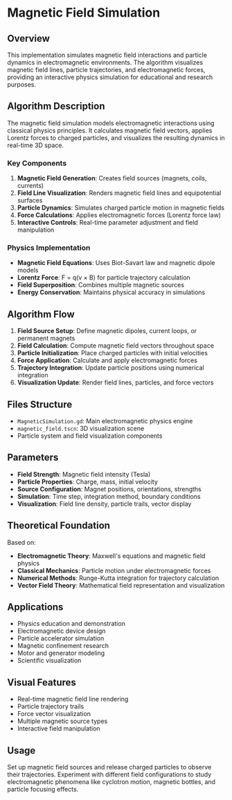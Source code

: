 # Magnetic Field Simulation

## Overview
This implementation simulates magnetic field interactions and particle dynamics in electromagnetic environments. The algorithm visualizes magnetic field lines, particle trajectories, and electromagnetic forces, providing an interactive physics simulation for educational and research purposes.

## Algorithm Description
The magnetic field simulation models electromagnetic interactions using classical physics principles. It calculates magnetic field vectors, applies Lorentz forces to charged particles, and visualizes the resulting dynamics in real-time 3D space.

### Key Components
1. **Magnetic Field Generation**: Creates field sources (magnets, coils, currents)
2. **Field Line Visualization**: Renders magnetic field lines and equipotential surfaces
3. **Particle Dynamics**: Simulates charged particle motion in magnetic fields
4. **Force Calculations**: Applies electromagnetic forces (Lorentz force law)
5. **Interactive Controls**: Real-time parameter adjustment and field manipulation

### Physics Implementation
- **Magnetic Field Equations**: Uses Biot-Savart law and magnetic dipole models
- **Lorentz Force**: F = q(v × B) for particle trajectory calculation
- **Field Superposition**: Combines multiple magnetic sources
- **Energy Conservation**: Maintains physical accuracy in simulations

## Algorithm Flow
1. **Field Source Setup**: Define magnetic dipoles, current loops, or permanent magnets
2. **Field Calculation**: Compute magnetic field vectors throughout space
3. **Particle Initialization**: Place charged particles with initial velocities
4. **Force Application**: Calculate and apply electromagnetic forces
5. **Trajectory Integration**: Update particle positions using numerical integration
6. **Visualization Update**: Render field lines, particles, and force vectors

## Files Structure
- `MagneticSimulation.gd`: Main electromagnetic physics engine
- `magnetic_field.tscn`: 3D visualization scene
- Particle system and field visualization components

## Parameters
- **Field Strength**: Magnetic field intensity (Tesla)
- **Particle Properties**: Charge, mass, initial velocity
- **Source Configuration**: Magnet positions, orientations, strengths
- **Simulation**: Time step, integration method, boundary conditions
- **Visualization**: Field line density, particle trails, vector display

## Theoretical Foundation
Based on:
- **Electromagnetic Theory**: Maxwell's equations and magnetic field physics
- **Classical Mechanics**: Particle motion under electromagnetic forces
- **Numerical Methods**: Runge-Kutta integration for trajectory calculation
- **Vector Field Theory**: Mathematical field representation and visualization

## Applications
- Physics education and demonstration
- Electromagnetic device design
- Particle accelerator simulation
- Magnetic confinement research
- Motor and generator modeling
- Scientific visualization

## Visual Features
- Real-time magnetic field line rendering
- Particle trajectory trails
- Force vector visualization
- Multiple magnetic source types
- Interactive field manipulation

## Usage
Set up magnetic field sources and release charged particles to observe their trajectories. Experiment with different field configurations to study electromagnetic phenomena like cyclotron motion, magnetic bottles, and particle focusing effects.